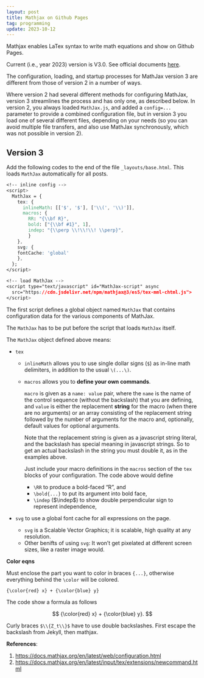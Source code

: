 ```yaml
---
layout: post
title: Mathjax on Github Pages
tag: programming
update: 2023-10-12
---
```


Mathjax enables LaTex syntax to write math equations and show on Github Pages. 

Current (i.e., year 2023) version is V3.0. See official documents [here](https://docs.mathjax.org/en/latest/web/start.html#mathjax-components-1).

The configuration, loading, and startup processes for MathJax version 3 are different from those of version 2 in a number of ways. 

Where version 2 had several different methods for configuring MathJax, version 3 streamlines the process and has only one, as described below. In version 2, you always loaded `MathJax.js`, and added a `config=...` parameter to provide a combined configuration file, but in version 3 you load one of several different files, depending on your needs (so you can avoid multiple file transfers, and also use MathJax synchronously, which was not possible in version 2).

## Version 3

Add the following codes to the end of the file `_layouts/base.html`. This loads `MathJax` automatically for all posts. 

```css
<!-- inline config -->
<script>
  MathJax = {
    tex: {
      inlineMath: [['$', '$'], ['\\(', '\\)']],
      macros: {
      	RR: "{\\bf R}",
      	bold: ["{\\bf #1}", 1],
        indep: "{\\perp \\!\\!\\! \\perp}",
    	}
    },
    svg: {
    fontCache: 'global'
  	},
  };
</script>

<!-- load MathJax -->
<script type="text/javascript" id="MathJax-script" async
  src="https://cdn.jsdelivr.net/npm/mathjax@3/es5/tex-mml-chtml.js">
</script>
```

The first script defines a global object named `MathJax` that contains configuration data for the various components of MathJax. 

The `MathJax` has to be put before the script that loads `MathJax` itself. 

The `MathJax` object defined above means:

- `tex` 
  - `inlineMath` allows you to use single dollar signs (`$`) as  in-line math delimiters, in addition to the usual `\(...\)`.
  
  - `macros`  allows you to **define your own commands**. 
    
    `macro` is given as a `name: value` pair, where the `name` is the name of the control sequence (without the backslash) that you are defining, and `value` is either the replacement **string** for the macro (when there are no arguments) or an array consisting of the replacement string followed by the number of arguments for the macro and, optionally, default values for optional arguments.
    
    Note that the replacement string is given as a javascript string literal, and the backslash has special meaning in javascript strings. So to get an actual backslash in the string you must double it, as in the examples above.
    
    Just include your macro definitions in the `macros` section of the `tex` blocks of your configuration. The code above would define
    
    - `\RR` to produce a bold-faced “R”, and 
    - `\bold{...}` to put its argument into bold face, 
    - `\indep` ($\indep$) to show double perpendicular sign to represent independence,
  
- `svg` to use a global font cache for all expressions on the page. 
  - `svg` is a Scalable Vector Graphics; it is scalable, high quality at any resolution.
  - Other benifts of using `svg`: It won’t get pixelated at different screen sizes, like a raster image would. 



**Color eqns**

Must enclose the part you want to color in braces `{...}`, otherwise everything behind the `\color` will be colored.

```markdown
{\color{red} x} + {\color{blue} y}
```

The code show a formula as follows

$$
{\color{red} x} + {\color{blue} y}.
$$



Curly braces `$\\{Z_t\\}$` have to use double backslashes. First escape the backslash from Jekyll, then mathjax.



**References**: 

1. <https://docs.mathjax.org/en/latest/web/configuration.html>
2. <https://docs.mathjax.org/en/latest/input/tex/extensions/newcommand.html>
